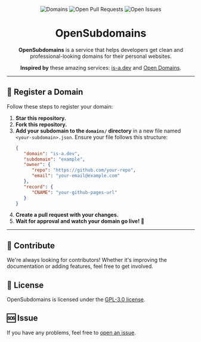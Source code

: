 <p align="center">
   <img alt="Domains" src="https://img.shields.io/github/directory-file-count/OpenSubdomains/register/domains?color=5c4eb&label=domains&style=for-the-badge">
   <img alt="Open Pull Requests" src="https://img.shields.io/github/issues-raw/OpenSubdomains/register?label=pull%20requests&style=for-the-badge">
   <img alt="Open Issues" src="https://img.shields.io/github/issues-pr-raw/OpenSubdomains/register?label=issues&style=for-the-badge">
</p>

<h1 align="center">OpenSubdomains</h1>

<p align="center"><strong>OpenSubdomains</strong> is a service that helps developers get clean and professional-looking domains for their personal websites.</p>
<p align="center"><strong>Inspired by</strong> these amazing services: <a href="https://github.com/is-a-dev">is-a.dev</a> and <a href="https://github.com/open-domains">Open Domains</a>.</p>

---

## 🚀 Register a Domain

Follow these steps to register your domain:

1. **Star this repository.**
2. **Fork this repository.**
3. **Add your subdomain to the `domains/` directory** in a new file named `<your-subdomain>.json`. Ensure your file follows this structure:
   ```json
   {
      "domain": "is-a.dev",
      "subdomain": "example",
      "owner": {
         "repo": "https://github.com/your-repo",
         "email": "your-email@example.com"
      },
      "record": {
         "CNAME": "your-github-pages-url"
      }
   }
4. **Create a pull request with your changes.**
5. **Wait for approval and watch your domain go live! 🎉**

---
## 🤝 Contribute
We're always looking for contributors! Whether it's improving the documentation or adding features, feel free to get involved.

## 📄 License
OpenSubdomains is licensed under the [GPL-3.0 license](https://github.com/OpenSubdomains/register/blob/main/LICENSE).

## 🆘 Issue
If you have any problems, feel free to [open an issue](https://github.com/OpenSubdomains/register/issues/new/choose).
